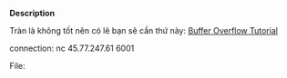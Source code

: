 **Description**

Tràn là không tốt nên có lẽ bạn sẽ cần thứ này: [Buffer Overflow Tutorial](https://ctf101.org/binary-exploitation/buffer-overflow/)

connection: nc 45.77.247.61 6001

File: 

